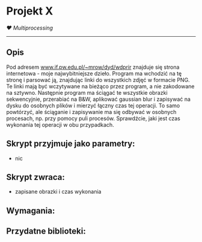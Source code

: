 # Projekt X
*❤ Multiprocessing*

---

## Opis

Pod adresem www.if.pw.edu.pl/~mrow/dyd/wdprir znajduje się strona internetowa - moje najwybitniejsze dzieło.
Program ma wchodzić na tę stronę i parsować ją, znajdując linki do wszystkich zdjęć w formacie PNG.
Te linki mają być wczytywane na bieżąco przez program, a nie zakodowane na sztywno. Następnie program ma
ściągać te wszystkie obrazki sekwencyjnie, przerabiać na B&W, aplikować gaussian blur i zapisywać na dysku do
osobnych plików i mierzyć łączny czas tej operacji. To samo powtórzyć, ale ściąganie i zapisywanie ma się odbywać
w osobnych procesach, np. przy pomocy puli procesów. Sprawdźcie, jaki jest czas wykonania tej operacji w obu przypadkach.

## Skrypt przyjmuje jako parametry:
- nic

## Skrypt zwraca:
- zapisane obrazki i czas wykonania

## Wymagania:

## Przydatne biblioteki:


